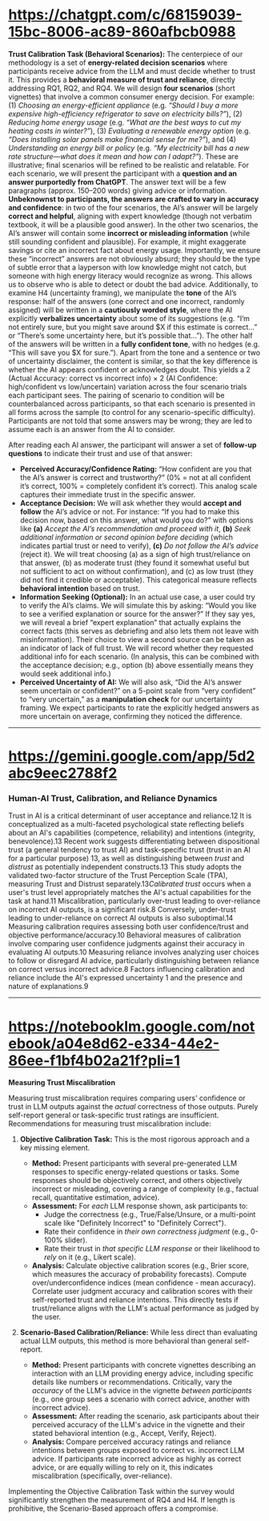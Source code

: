 

# https://chatgpt.com/c/68159039-15bc-8006-ac89-860afbcb0988

**Trust Calibration Task (Behavioral Scenarios):** The centerpiece of our methodology is a set of **energy-related decision scenarios** where participants receive advice from the LLM and must decide whether to trust it. This provides a **behavioral measure of trust and reliance**, directly addressing RQ1, RQ2, and RQ4. We will design **four scenarios** (short vignettes) that involve a common consumer energy decision. For example: (1) *Choosing an energy-efficient appliance* (e.g. *“Should I buy a more expensive high-efficiency refrigerator to save on electricity bills?”*), (2) *Reducing home energy usage* (e.g. *“What are the best ways to cut my heating costs in winter?”*), (3) *Evaluating a renewable energy option* (e.g. *“Does installing solar panels make financial sense for me?”*), and (4) *Understanding an energy bill or policy* (e.g. *“My electricity bill has a new rate structure—what does it mean and how can I adapt?”*). These are illustrative; final scenarios will be refined to be realistic and relatable. For each scenario, we will present the participant with a **question and an answer purportedly from ChatGPT**. The answer text will be a few paragraphs (approx. 150–200 words) giving advice or information. **Unbeknownst to participants, the answers are crafted to vary in accuracy and confidence**: in two of the four scenarios, the AI’s answer will be largely **correct and helpful**, aligning with expert knowledge (though not verbatim textbook, it will be a plausible good answer). In the other two scenarios, the AI’s answer will contain some **incorrect or misleading information** (while still sounding confident and plausible). For example, it might exaggerate savings or cite an incorrect fact about energy usage. Importantly, we ensure these “incorrect” answers are not obviously absurd; they should be the type of subtle error that a layperson with low knowledge might not catch, but someone with high energy literacy would recognize as wrong. This allows us to observe who is able to detect or doubt the bad advice. Additionally, to examine H4 (uncertainty framing), we manipulate the **tone** of the AI’s response: half of the answers (one correct and one incorrect, randomly assigned) will be written in a **cautiously worded style**, where the AI explicitly **verbalizes uncertainty** about some of its suggestions (e.g. “I’m not entirely sure, but you might save around \$X if this estimate is correct…” or “There’s some uncertainty here, but it’s possible that…”). The other half of the answers will be written in a **fully confident tone**, with no hedges (e.g. “This will save you \$X for sure.”). Apart from the tone and a sentence or two of uncertainty disclaimer, the content is similar, so that the key difference is whether the AI appears confident or acknowledges doubt. This yields a 2 (Actual Accuracy: correct vs incorrect info) × 2 (AI Confidence: high/confident vs low/uncertain) variation across the four scenario trials each participant sees. The pairing of scenario to condition will be counterbalanced across participants, so that each scenario is presented in all forms across the sample (to control for any scenario-specific difficulty). Participants are not told that some answers may be wrong; they are led to assume each is an answer from the AI to consider.

After reading each AI answer, the participant will answer a set of **follow-up questions** to indicate their trust and use of that answer:

* **Perceived Accuracy/Confidence Rating:** “How confident are you that the AI’s answer is correct and trustworthy?” (0% = not at all confident it’s correct, 100% = completely confident it’s correct). This analog scale captures their immediate trust in the specific answer.
* **Acceptance Decision:** We will ask whether they would **accept and follow** the AI’s advice or not. For instance: “If you had to make this decision now, based on this answer, what would you do?” with options like **(a)** *Accept the AI’s recommendation and proceed with it*, **(b)** *Seek additional information or second opinion before deciding* (which indicates partial trust or need to verify), **(c)** *Do not follow the AI’s advice* (reject it). We will treat choosing (a) as a sign of high trust/reliance on that answer, (b) as moderate trust (they found it somewhat useful but not sufficient to act on without confirmation), and (c) as low trust (they did not find it credible or acceptable). This categorical measure reflects **behavioral intention** based on trust.
* **Information Seeking (Optional):** In an actual use case, a user could try to verify the AI’s claims. We will simulate this by asking: “Would you like to see a verified explanation or source for the answer?” If they say yes, we will reveal a brief “expert explanation” that actually explains the correct facts (this serves as debriefing and also lets them not leave with misinformation). Their choice to view a second source can be taken as an indicator of lack of full trust. We will record whether they requested additional info for each scenario. (In analysis, this can be combined with the acceptance decision; e.g., option (b) above essentially means they would seek additional info.)
* **Perceived Uncertainty of AI:** We will also ask, “Did the AI’s answer seem uncertain or confident?” on a 5-point scale from “very confident” to “very uncertain,” as a **manipulation check** for our uncertainty framing. We expect participants to rate the explicitly hedged answers as more uncertain on average, confirming they noticed the difference.




---------

# https://gemini.google.com/app/5d2abc9eec2788f2

### **Human-AI Trust, Calibration, and Reliance Dynamics**

Trust in AI is a critical determinant of user acceptance and reliance.12 It is conceptualized as a multi-faceted psychological state reflecting beliefs about an AI's capabilities (competence, reliability) and intentions (integrity, benevolence).13 Recent work suggests differentiating between dispositional trust (a general tendency to trust AI) and task-specific trust (trust in an AI for a particular purpose) 13, as well as distinguishing between *trust* and *distrust* as potentially independent constructs.13 This study adopts the validated two-factor structure of the Trust Perception Scale (TPA), measuring Trust and Distrust separately.13*Calibrated trust* occurs when a user's trust level appropriately matches the AI's actual capabilities for the task at hand.11 Miscalibration, particularly over-trust leading to over-reliance on incorrect AI outputs, is a significant risk.8 Conversely, under-trust leading to under-reliance on correct AI outputs is also suboptimal.14 Measuring calibration requires assessing both user confidence/trust and objective performance/accuracy.10 Behavioral measures of calibration involve comparing user confidence judgments against their accuracy in evaluating AI outputs.10 Measuring reliance involves analyzing user choices to follow or disregard AI advice, particularly distinguishing between reliance on correct versus incorrect advice.8 Factors influencing calibration and reliance include the AI's expressed uncertainty 1 and the presence and nature of explanations.9





---------

# https://notebooklm.google.com/notebook/a04e8d62-e334-44e2-86ee-f1bf4b02a21f?pli=1

**Measuring Trust Miscalibration**

Measuring trust miscalibration requires comparing users' confidence or trust in LLM outputs against the *actual* correctness of those outputs. Purely self-report general or task-specific trust ratings are insufficient. Recommendations for measuring trust miscalibration include:

1.  **Objective Calibration Task:** This is the most rigorous approach and a key missing element.
    *   **Method:** Present participants with several pre-generated LLM responses to specific energy-related questions or tasks. Some responses should be objectively correct, and others objectively incorrect or misleading, covering a range of complexity (e.g., factual recall, quantitative estimation, advice).
    *   **Assessment:** For *each* LLM response shown, ask participants to:
        *   Judge the correctness (e.g., True/False/Unsure, or a multi-point scale like "Definitely Incorrect" to "Definitely Correct").
        *   Rate their confidence in *their own correctness judgment* (e.g., 0-100% slider).
        *   Rate their trust in *that specific LLM response* or their likelihood to *rely* on it (e.g., Likert scale).
    *   **Analysis:** Calculate objective calibration scores (e.g., Brier score, which measures the accuracy of probability forecasts). Compute over/underconfidence indices (mean confidence - mean accuracy). Correlate user judgment accuracy and calibration scores with their self-reported trust and reliance intentions. This directly tests if trust/reliance aligns with the LLM's actual performance as judged by the user.

2.  **Scenario-Based Calibration/Reliance:** While less direct than evaluating actual LLM outputs, this method is more behavioral than general self-report.
    *   **Method:** Present participants with concrete vignettes describing an interaction with an LLM providing energy advice, including specific details like numbers or recommendations. Critically, vary the *accuracy* of the LLM's advice in the vignette *between participants* (e.g., one group sees a scenario with correct advice, another with incorrect advice).
    *   **Assessment:** After reading the scenario, ask participants about their perceived accuracy of the LLM's advice in the vignette and their stated behavioral intention (e.g., Accept, Verify, Reject).
    *   **Analysis:** Compare perceived accuracy ratings and reliance intentions between groups exposed to correct vs. incorrect LLM advice. If participants rate incorrect advice as highly as correct advice, or are equally willing to rely on it, this indicates miscalibration (specifically, over-reliance).

Implementing the Objective Calibration Task within the survey would significantly strengthen the measurement of RQ4 and H4. If length is prohibitive, the Scenario-Based approach offers a compromise.
